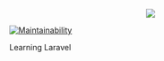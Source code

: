 <p align="center"><img src="https://laravel.com/assets/img/components/logo-laravel.svg"></p>

[![Maintainability](https://api.codeclimate.com/v1/badges/c281d2a9a8e8b1e165d7/maintainability)](https://codeclimate.com/github/rupa4ok/laravel/maintainability)

Learning Laravel